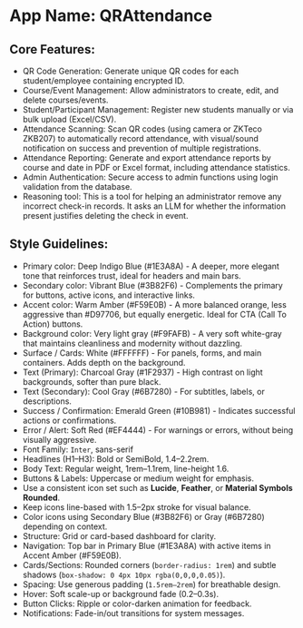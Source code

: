 # **App Name**: QRAttendance

## Core Features:

- QR Code Generation: Generate unique QR codes for each student/employee containing encrypted ID.
- Course/Event Management: Allow administrators to create, edit, and delete courses/events.
- Student/Participant Management: Register new students manually or via bulk upload (Excel/CSV).
- Attendance Scanning: Scan QR codes (using camera or ZKTeco ZKB207) to automatically record attendance, with visual/sound notification on success and prevention of multiple registrations.
- Attendance Reporting: Generate and export attendance reports by course and date in PDF or Excel format, including attendance statistics.
- Admin Authentication: Secure access to admin functions using login validation from the database.
- Reasoning tool: This is a tool for helping an administrator remove any incorrect check-in records. It asks an LLM for whether the information present justifies deleting the check in event.

## Style Guidelines:

- Primary color: Deep Indigo Blue (#1E3A8A) - A deeper, more elegant tone that reinforces trust, ideal for headers and main bars.
- Secondary color: Vibrant Blue (#3B82F6) - Complements the primary for buttons, active icons, and interactive links.
- Accent color: Warm Amber (#F59E0B) - A more balanced orange, less aggressive than #D97706, but equally energetic. Ideal for CTA (Call To Action) buttons.
- Background color: Very light gray (#F9FAFB) - A very soft white-gray that maintains cleanliness and modernity without dazzling.
- Surface / Cards: White (#FFFFFF) - For panels, forms, and main containers. Adds depth on the background.
- Text (Primary): Charcoal Gray (#1F2937) - High contrast on light backgrounds, softer than pure black.
- Text (Secondary): Cool Gray (#6B7280) - For subtitles, labels, or descriptions.
- Success / Confirmation: Emerald Green (#10B981) - Indicates successful actions or confirmations.
- Error / Alert: Soft Red (#EF4444) - For warnings or errors, without being visually aggressive.
- Font Family: `Inter`, sans-serif
- Headlines (H1–H3): Bold or SemiBold, 1.4–2.2rem.
- Body Text: Regular weight, 1rem–1.1rem, line-height 1.6.
- Buttons & Labels: Uppercase or medium weight for emphasis.
- Use a consistent icon set such as **Lucide**, **Feather**, or **Material Symbols Rounded**.
- Keep icons line-based with 1.5–2px stroke for visual balance.
- Color icons using Secondary Blue (#3B82F6) or Gray (#6B7280) depending on context.
- Structure: Grid or card-based dashboard for clarity.
- Navigation: Top bar in Primary Blue (#1E3A8A) with active items in Accent Amber (#F59E0B).
- Cards/Sections: Rounded corners (`border-radius: 1rem`) and subtle shadows (`box-shadow: 0 4px 10px rgba(0,0,0,0.05)`).
- Spacing: Use generous padding (`1.5rem–2rem`) for breathable design.
- Hover: Soft scale-up or background fade (0.2–0.3s).
- Button Clicks: Ripple or color-darken animation for feedback.
- Notifications: Fade-in/out transitions for system messages.